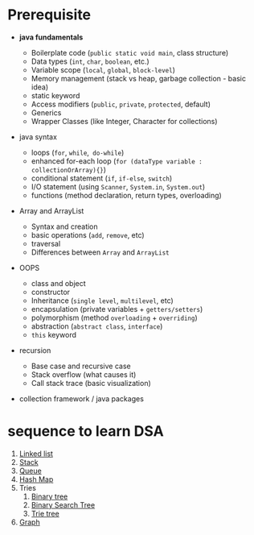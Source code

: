 # Prerequisite
- **java fundamentals**
    - Boilerplate code (`public static void main`, class structure)
    - Data types (`int`, `char`, `boolean`, etc.)
    - Variable scope (`local`, `global`, `block-level`)
    - Memory management (stack vs heap, garbage collection - basic idea)
    - static keyword
    - Access modifiers (`public`, `private`, `protected`, default)
    - Generics
    - Wrapper Classes (like Integer, Character for collections)


- java syntax
    - loops (`for`, `while`,` do-while`)
    - enhanced for-each loop (`for (dataType variable : collectionOrArray){}`)
    - conditional statement (`if`, `if-else`, `switch`)
    - I/O statement (using `Scanner`, `System.in`, `System.out`)
    - functions (method declaration, return types, overloading)
- Array and ArrayList
    - Syntax and creation 
    - basic operations (`add`, `remove`, etc)
    - traversal
    - Differences between `Array` and `ArrayList`
- OOPS
    - class and object
    - constructor
    - Inheritance (`single level`, `multilevel`, etc)
    - encapsulation (private variables + `getters/setters`)
    - polymorphism (method `overloading` + `overriding`)
    - abstraction (`abstract class`, `interface`)
    - `this` keyword
- recursion
    - Base case and recursive case  
    - Stack overflow (what causes it)
    - Call stack trace (basic visualization)
- collection framework / java packages


# sequence to learn DSA
1. [Linked list](./linked_list/Readme.md)
2. [Stack](./stack/readme.md)
3. [Queue](./Queue/Readme.md)
4. [Hash Map](./HashMap/Readme.md)
5. Tries
    1. [Binary tree](./BinaryTree/readme.md)
    2. [Binary Search Tree](./BinarySearchTree/readme.md)
    3. [Trie tree](./Trie/readme.md)
6. [Graph](./Graph/Readme.md)